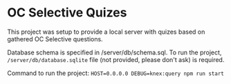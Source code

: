 # OC Selective Quizes

This project was setup to provide a local server with quizes based on gathered OC Selective questions.

Database schema is specified in /server/db/schema.sql. To run the project, `/server/db/database.sqlite` file (not provided, please don't ask) is required.

Command to run the project:
`HOST=0.0.0.0 DEBUG=knex:query npm run start`